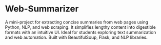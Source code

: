 # Web-Summarizer
A mini-project for extracting concise summaries from web pages using Python, NLP, and web scraping. It simplifies lengthy content into digestible formats with an intuitive UI. Ideal for students exploring text summarization and web automation. Built with BeautifulSoup, Flask, and NLP libraries.
